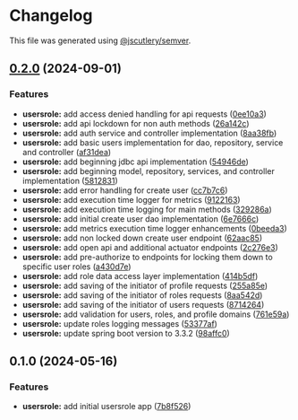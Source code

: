 # Changelog

This file was generated using [@jscutlery/semver](https://github.com/jscutlery/semver).

## [0.2.0](https://github.com/jdwillmsen/jdw/compare/usersrole-0.1.0...usersrole-0.2.0) (2024-09-01)


### Features

* **usersrole:** add access denied handling for api requests ([0ee10a3](https://github.com/jdwillmsen/jdw/commit/0ee10a3e4dbb40093276c2847a280d9533327bc6))
* **usersrole:** add api lockdown for non auth methods ([26a142c](https://github.com/jdwillmsen/jdw/commit/26a142c7d99877c55136f4ec8160a3c334dc2bcf))
* **usersrole:** add auth service and controller implementation ([8aa38fb](https://github.com/jdwillmsen/jdw/commit/8aa38fbc4cb6e9618c36d04eb52443f7b27e1358))
* **usersrole:** add basic users implementation for dao, repository, service and controller ([af31dea](https://github.com/jdwillmsen/jdw/commit/af31deaebffbe994bf1861990192a5916b5766af))
* **usersrole:** add beginning jdbc api implementation ([54946de](https://github.com/jdwillmsen/jdw/commit/54946de28e67b34b3e3bc201a9bd6227b4dc3303))
* **usersrole:** add beginning model, repository, services, and controller implementation ([5812831](https://github.com/jdwillmsen/jdw/commit/5812831a4a2be4ba18dd0e0fb0b08d741d29a7dd))
* **usersrole:** add error handling for create user ([cc7b7c6](https://github.com/jdwillmsen/jdw/commit/cc7b7c663b049d16386eead33146f424e0767ffe))
* **usersrole:** add execution time logger for metrics ([9122163](https://github.com/jdwillmsen/jdw/commit/912216354355ad8c2f43f9915449e860e9a811a2))
* **usersrole:** add execution time logging for main methods ([329286a](https://github.com/jdwillmsen/jdw/commit/329286a9943b2e13fac249725b0216e3fa848130))
* **usersrole:** add initial create user dao implementation ([6e7666c](https://github.com/jdwillmsen/jdw/commit/6e7666c52019f4c2efe5f78a20db88696d2835d6))
* **usersrole:** add metrics execution time logger enhancements ([0beeda3](https://github.com/jdwillmsen/jdw/commit/0beeda373e08f651f0e6f6caced4763d65f6002e))
* **usersrole:** add non locked down create user endpoint ([62aac85](https://github.com/jdwillmsen/jdw/commit/62aac8591a99e1b836332b743c5dc5069d63d155))
* **usersrole:** add open api and additional actuator endpoints ([2c276e3](https://github.com/jdwillmsen/jdw/commit/2c276e3e763ecb0f2825bdd4f16886d3a5dd3aa5))
* **usersrole:** add pre-authorize to endpoints for locking them down to specific user roles ([a430d7e](https://github.com/jdwillmsen/jdw/commit/a430d7ecc0c253cdefd6ae321d4831a153947fa5))
* **usersrole:** add role data access layer implementation ([414b5df](https://github.com/jdwillmsen/jdw/commit/414b5df4c5e5bbcc6cdb209b3cb5efbfd0e617c9))
* **usersrole:** add saving of the initiator of profile requests ([255a85e](https://github.com/jdwillmsen/jdw/commit/255a85ed390abe9e88450033429510b8e641c583))
* **usersrole:** add saving of the initiator of roles requests ([8aa542d](https://github.com/jdwillmsen/jdw/commit/8aa542de1225a9f4ab0d604be8b6705965b0665d))
* **usersrole:** add saving of the initiator of users requests ([8714264](https://github.com/jdwillmsen/jdw/commit/87142642be6e21c2d4925103a7485281635e5e1c))
* **usersrole:** add validation for users, roles, and profile domains ([761e59a](https://github.com/jdwillmsen/jdw/commit/761e59a992c8f88a64db3b33eea0e58fe8d06e37))
* **usersrole:** update roles logging messages ([53377af](https://github.com/jdwillmsen/jdw/commit/53377af5394d9ea9ab0aa0fcdc52e5d0b6ce5a52))
* **usersrole:** update spring boot version to 3.3.2 ([98affc0](https://github.com/jdwillmsen/jdw/commit/98affc090d8fdf7cce6014f55b6d6579954458d1))

## 0.1.0 (2024-05-16)


### Features

* **usersrole:** add initial usersrole app ([7b8f526](https://github.com/jdwillmsen/jdw/commit/7b8f526cfc1f3689bbe5a86d6b0ac161117d9791))
